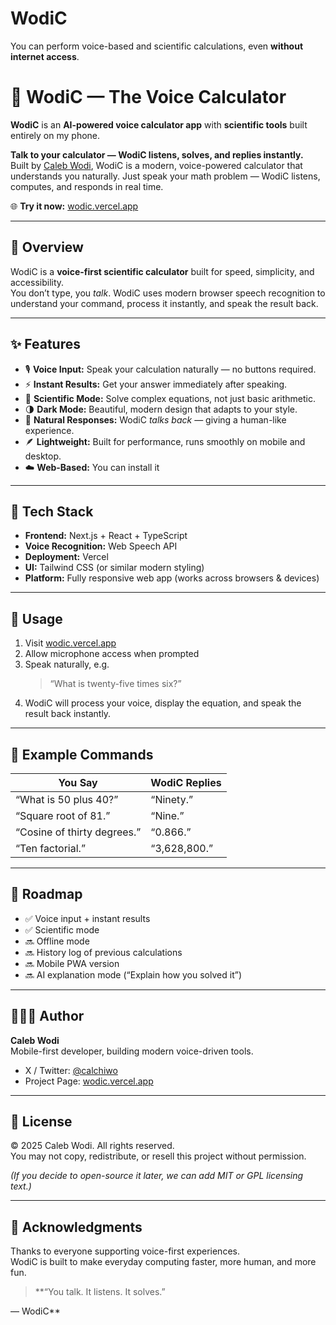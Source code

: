# WodiC
You can perform voice-based and scientific calculations, even **without internet access**.


# 🧮 WodiC — The Voice Calculator

**WodiC** is an **AI-powered voice calculator app** with **scientific tools** built entirely on my phone.

**Talk to your calculator — WodiC listens, solves, and replies instantly.**  
Built by [Caleb Wodi](https://x.com/calchiwo), WodiC is a modern, voice-powered calculator that understands you naturally. Just speak your math problem — WodiC listens, computes, and responds in real time.  

🌐 **Try it now:** [wodic.vercel.app](https://wodic.vercel.app)

---

## 🚀 Overview

WodiC is a **voice-first scientific calculator** built for speed, simplicity, and accessibility.  
You don’t type, you *talk*. WodiC uses modern browser speech recognition to understand your command, process it instantly, and speak the result back.

---

## ✨ Features

- 🎙️ **Voice Input:** Speak your calculation naturally — no buttons required.  
- ⚡ **Instant Results:** Get your answer immediately after speaking.  
- 🧠 **Scientific Mode:** Solve complex equations, not just basic arithmetic.  
- 🌗 **Dark Mode:** Beautiful, modern design that adapts to your style.  
- 💬 **Natural Responses:** WodiC *talks back* — giving a human-like experience.  
- 🪶 **Lightweight:** Built for performance, runs smoothly on mobile and desktop.  
- ☁️ **Web-Based:** You can install it

---

## 🧩 Tech Stack

- **Frontend:** Next.js + React + TypeScript  
- **Voice Recognition:** Web Speech API  
- **Deployment:** Vercel  
- **UI:** Tailwind CSS (or similar modern styling)  
- **Platform:** Fully responsive web app (works across browsers & devices)

---

## 🔧 Usage

1. Visit [wodic.vercel.app](https://wodic.vercel.app)  
2. Allow microphone access when prompted  
3. Speak naturally, e.g.  
   > “What is twenty-five times six?”  
4. WodiC will process your voice, display the equation, and speak the result back instantly.  

---

## 🧪 Example Commands

| You Say | WodiC Replies |
|----------|---------------|
| “What is 50 plus 40?” | “Ninety.” |
| “Square root of 81.” | “Nine.” |
| “Cosine of thirty degrees.” | “0.866.” |
| “Ten factorial.” | “3,628,800.” |

---

## 🧭 Roadmap

- ✅ Voice input + instant results  
- ✅ Scientific mode  
- 🔜 Offline mode  
- 🔜 History log of previous calculations  
- 🔜 Mobile PWA version  
- 🔜 AI explanation mode (“Explain how you solved it”)  

---

## 👨🏾‍💻 Author

**Caleb Wodi**  
Mobile-first developer, building modern voice-driven tools.  
- X / Twitter: [@calchiwo](https://x.com/calchiwo)  
- Project Page: [wodic.vercel.app](https://wodic.vercel.app)

---

## 🪪 License

© 2025 Caleb Wodi. All rights reserved.  
You may not copy, redistribute, or resell this project without permission.  

*(If you decide to open-source it later, we can add MIT or GPL licensing text.)*

---

## 🌟 Acknowledgments

Thanks to everyone supporting voice-first experiences.  
WodiC is built to make everyday computing faster, more human, and more fun.

> **“You talk. It listens. It solves.”

— WodiC**
